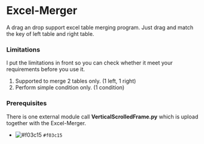 # Excel-Merger
A drag an drop support excel table merging program. Just drag and match the key of left table and right table.

### Limitations
I put the limitations in front so you can check whether it meet your requirements before you use it.

1. Supported to merge 2 tables only. (1 left, 1 right)
2. Perform simple condition only. (1 condition)

### Prerequisites
There is one external module call **VerticalScrolledFrame.py** which is upload together with the Excel-Merger.
- ![#f03c15](https://via.placeholder.com/15/f03c15/000000?text=+) `#f03c15`
